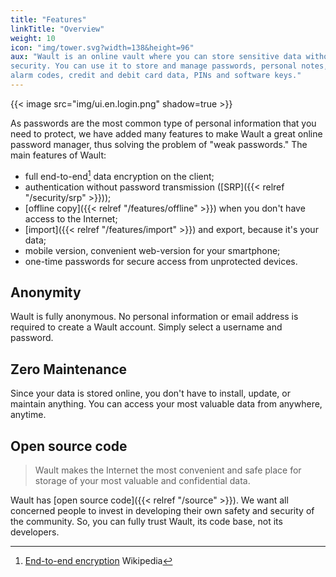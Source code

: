 ```yaml
---
title: "Features"
linkTitle: "Overview"
weight: 10
icon: "img/tower.svg?width=138&height=96"
aux: "Wault is an online vault where you can store sensitive data without worrying about
security. You can use it to store and manage passwords, personal notes,
alarm codes, credit and debit card data, PINs and software keys."
---
```


{{< image src="img/ui.en.login.png" shadow=true >}}

As passwords are the most common type of personal information that you need to protect,
we have added many features to make Wault a great online password manager, thus solving the problem 
of "weak passwords." The main features of Wault:

- full end-to-end[^1] data encryption on the client;
- authentication without password transmission ([SRP]({{< relref "/security/srp" >}}));
- [offline copy]({{< relref "/features/offline" >}}) when you don't have access to the Internet;
- [import]({{< relref "/features/import" >}}) and export, because it's your data;
- mobile version, convenient web-version for your smartphone;
- one-time passwords for secure access from unprotected devices.

## Anonymity
Wault is fully anonymous. No personal information or email address is required to create a 
Wault account. Simply select a username and password.

## Zero Maintenance
Since your data is stored online, you don't have to install, update, or maintain anything.
You can access your most valuable data from anywhere, anytime.

## Open source code
> Wault makes the Internet the most convenient and safe place for storage of your most valuable
> and confidential data.

Wault has [open source code]({{< relref "/source" >}}). We want all concerned people to invest in 
developing their own safety and security of the community. So, you can fully trust Wault, its code 
base, not its developers.

[^1]: [End-to-end encryption](https://en.wikipedia.org/wiki/End-to-end_encryption) Wikipedia
